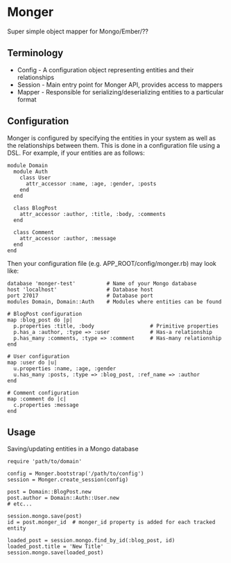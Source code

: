 # Monger

Super simple object mapper for Mongo/Ember/??

## Terminology

* Config - A configuration object representing entities and their relationships
* Session - Main entry point for Monger API, provides access to mappers
* Mapper - Responsible for serializing/deserializing entities to a particular format

## Configuration

Monger is configured by specifying the entities in your system as well as the relationships between them. 
This is done in a configuration file using a DSL. For example, if your entities are as follows:

    module Domain
      module Auth
        class User
          attr_accessor :name, :age, :gender, :posts
        end
      end

      class BlogPost
        attr_accessor :author, :title, :body, :comments
      end

      class Comment
        attr_accessor :author, :message
      end
    end

Then your configuration file (e.g. APP_ROOT/config/monger.rb) may look like:

    database 'monger-test'          # Name of your Mongo database
    host 'localhost'                # Database host
    port 27017                      # Database port
    modules Domain, Domain::Auth    # Modules where entities can be found

    # BlogPost configuration
    map :blog_post do |p|
      p.properties :title, :body                  # Primitive properties
      p.has_a :author, :type => :user             # Has-a relationship
      p.has_many :comments, :type => :comment     # Has-many relationship
    end

    # User configuration
    map :user do |u|
      u.properties :name, :age, :gender
      u.has_many :posts, :type => :blog_post, :ref_name => :author
    end

    # Comment configuration
    map :comment do |c|
      c.properties :message
    end


## Usage

Saving/updating entities in a Mongo database
    
    require 'path/to/domain'
    
    config = Monger.bootstrap('/path/to/config')
    session = Monger.create_session(config)
    
    post = Domain::BlogPost.new
    post.author = Domain::Auth::User.new
    # etc...

    session.mongo.save(post)
    id = post.monger_id  # monger_id property is added for each tracked entity

    loaded_post = session.mongo.find_by_id(:blog_post, id)
    loaded_post.title = 'New Title'
    session.mongo.save(loaded_post)